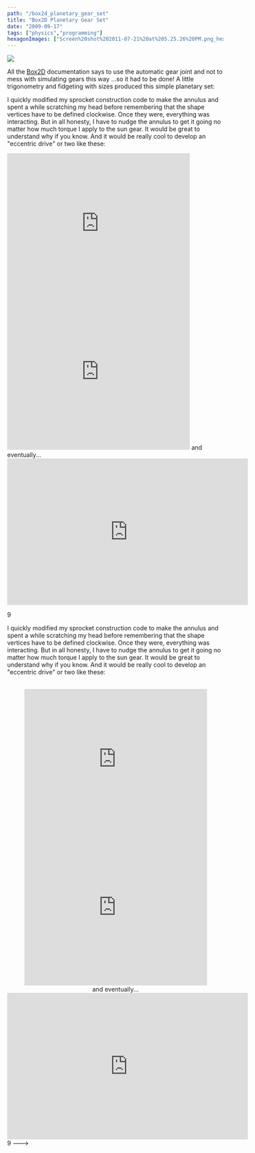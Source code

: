 ```yaml
---
path: "/box2d_planetary_gear_set"
title: "Box2D Planetary Gear Set"
date: "2009-09-17"
tags: ["physics","programming"]
hexagonImages: ["Screen%20shot%202011-07-21%20at%205.25.26%20PM.png_hexagon.png"]
---
```


 [![](Screen%20shot%202011-07-21%20at%205.25.26%20PM.png)](Screen%20shot%202011-07-21%20at%205.25.26%20PM.png)

All the [Box2D](http://box2dflash.sourceforge.net/) documentation says to use the automatic gear joint and not to mess with simulating gears this way ...so it had to be done! A little trigonometry and fidgeting with sizes produced this simple planetary set:

<!-- swfobject.embedSWF("http://www.beigerecords.com/joe/sites/default/files/plexpinballmodule.swf", "planetary", "400", "400", "9.0.0"); // -->

I quickly modified my sprocket construction code to make the annulus and spent a while scratching my head before remembering that the shape vertices have to be defined clockwise. Once they were, everything was interacting. But in all honesty, I have to nudge the annulus to get it going no matter how much torque I apply to the sun gear. It would be great to understand why if you know. And it would be really cool to develop an "eccentric drive" or two like these:

  

<embed src="http://www.youtube.com/v/QP5LN9jcsz4&amp;hl=en&amp;fs=1&amp;" type="application/x-shockwave-flash" allowscriptaccess="always" allowfullscreen="true" width="425" height="344">  
<embed src="http://www.youtube.com/v/8dR38uQN74c&amp;hl=en&amp;fs=1&amp;" type="application/x-shockwave-flash" allowscriptaccess="always" allowfullscreen="true" width="425" height="344">  
and eventually...  
<embed src="http://www.youtube.com/v/pHO1JTNPPOU&amp;hl=en&amp;fs=1&amp;" type="application/x-shockwave-flash" allowscriptaccess="always" allowfullscreen="true" width="560" height="340">

9 
  <!---
  <div class="field field-type-filefield field-field-images" xmlns="http://www.w3.org/1999/xhtml">
      
    <div class="field-items">
            <div class="field-item odd">
                    <a href="http://www.beigerecords.com/joe-old/sites/default/files/Screen shot 2011-07-21 at 5.25.26 PM.png" class="imagecache imagecache-square_thumbnail imagecache-imagelink imagecache-square_thumbnail_imagelink"><img src="http://www.beigerecords.com/joe-old/sites/default/files/imagecache/square_thumbnail/Screen%20shot%202011-07-21%20at%205.25.26%20PM.png" alt="" title="" width="300" height="300" class="imagecache imagecache-square_thumbnail"/></a>        </div>
        </div>
</div> 
 <p xmlns="http://www.w3.org/1999/xhtml">All the <a href="http://box2dflash.sourceforge.net/">Box2D</a> documentation says to use the automatic gear joint and not to mess with simulating gears this way ...so it had to be done! A little trigonometry and fidgeting with sizes produced this simple planetary set:</p> <p xmlns="http://www.w3.org/1999/xhtml">

<script type="text/javascript"><!--
swfobject.embedSWF("http://www.beigerecords.com/joe/sites/default/files/plexpinballmodule.swf", "planetary", "400", "400", "9.0.0");
// --></script>
<div style="padding-left:120px; padding-right:120px;width:640px;">
<div id="planetary"></div>
</div>

</p> <p xmlns="http://www.w3.org/1999/xhtml">I quickly modified my sprocket construction code to make the annulus and spent a while scratching my head before remembering that the shape vertices have to be defined clockwise.  Once they were, everything was interacting.  But in all honesty, I have to nudge the annulus to get it going no matter how much torque I apply to the sun gear.  It would be great to understand why if you know.  And it would be really cool to develop an "eccentric drive" or two like these:</p> 
 <br xmlns="http://www.w3.org/1999/xhtml"/> 

 <center xmlns="http://www.w3.org/1999/xhtml">
<object width="425" height="344"><param name="movie" value="http://www.youtube.com/v/QP5LN9jcsz4&amp;hl=en&amp;fs=1&amp;"></param><param name="allowFullScreen" value="true"></param><param name="allowscriptaccess" value="always"></param><embed src="http://www.youtube.com/v/QP5LN9jcsz4&amp;hl=en&amp;fs=1&amp;" type="application/x-shockwave-flash" allowscriptaccess="always" allowfullscreen="true" width="425" height="344"></embed></object>
<br/>
<object width="425" height="344"><param name="movie" value="http://www.youtube.com/v/8dR38uQN74c&amp;hl=en&amp;fs=1&amp;"></param><param name="allowFullScreen" value="true"></param><param name="allowscriptaccess" value="always"></param><embed src="http://www.youtube.com/v/8dR38uQN74c&amp;hl=en&amp;fs=1&amp;" type="application/x-shockwave-flash" allowscriptaccess="always" allowfullscreen="true" width="425" height="344"></embed></object>
<br/>
and eventually...
<br/>
<object width="560" height="340"><param name="movie" value="http://www.youtube.com/v/pHO1JTNPPOU&amp;hl=en&amp;fs=1&amp;"></param><param name="allowFullScreen" value="true"></param><param name="allowscriptaccess" value="always"></param><embed src="http://www.youtube.com/v/pHO1JTNPPOU&amp;hl=en&amp;fs=1&amp;" type="application/x-shockwave-flash" allowscriptaccess="always" allowfullscreen="true" width="560" height="340"></embed></object>

</center> 9
  --->